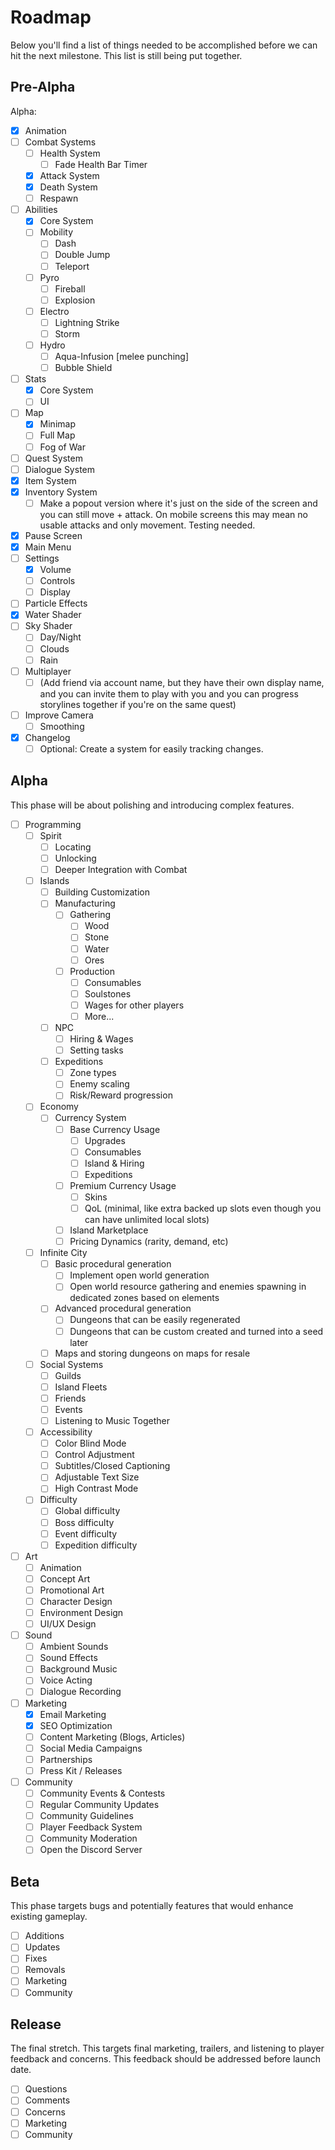 # Roadmap
Below you'll find a list of things needed to be accomplished before we can hit the next milestone. This list is still being put together.

## Pre-Alpha
Alpha:
- [x] Animation
- [ ] Combat Systems
  - [ ] Health System
    - [ ] Fade Health Bar Timer
  - [x] Attack System
  - [x] Death System
  - [ ] Respawn
- [ ] Abilities
  - [x] Core System
  - [ ] Mobility
    - [ ] Dash
    - [ ] Double Jump
    - [ ] Teleport
  - [ ] Pyro
    - [ ] Fireball
    - [ ] Explosion
  - [ ] Electro
    - [ ] Lightning Strike
    - [ ] Storm
  - [ ] Hydro
    - [ ] Aqua-Infusion [melee punching]
    - [ ] Bubble Shield
- [ ] Stats
  - [x] Core System
  - [ ] UI
- [ ] Map
  - [x] Minimap
  - [ ] Full Map
  - [ ] Fog of War
- [ ] Quest System
- [ ] Dialogue System
- [x] Item System
- [x] Inventory System
  - [ ] Make a popout version where it's just on the side of the screen and you can still move + attack. On mobile screens this may mean no usable attacks and only movement. Testing needed.
- [x] Pause Screen
- [x] Main Menu
- [ ] Settings
  - [x] Volume
  - [ ] Controls
  - [ ] Display
- [ ] Particle Effects
- [x] Water Shader
- [ ] Sky Shader
  - [ ] Day/Night
  - [ ] Clouds
  - [ ] Rain
- [ ] Multiplayer
  - [ ] (Add friend via account name, but they have their own display name, and you can invite them to play with you and you can progress storylines together if you're on the same quest)
- [ ] Improve Camera
  - [ ] Smoothing
- [x] Changelog
  - [ ] Optional: Create a system for easily tracking changes.

## Alpha
This phase will be about polishing and introducing complex features.

- [ ] Programming
  - [ ] Spirit
    - [ ] Locating
    - [ ] Unlocking
    - [ ] Deeper Integration with Combat
  - [ ] Islands
    - [ ] Building Customization
    - [ ] Manufacturing
      - [ ] Gathering
        - [ ] Wood
        - [ ] Stone
        - [ ] Water
        - [ ] Ores
      - [ ] Production
        - [ ] Consumables
        - [ ] Soulstones
        - [ ] Wages for other players
        - [ ] More...
    - [ ] NPC
      - [ ] Hiring & Wages
      - [ ] Setting tasks
    - [ ] Expeditions
      - [ ] Zone types
      - [ ] Enemy scaling
      - [ ] Risk/Reward progression
  - [ ] Economy
    - [ ] Currency System
      - [ ] Base Currency Usage
        - [ ] Upgrades
        - [ ] Consumables
        - [ ] Island & Hiring
        - [ ] Expeditions
      - [ ] Premium Currency Usage
        - [ ] Skins
        - [ ] QoL (minimal, like extra backed up slots even though you can have unlimited local slots)
      - [ ] Island Marketplace
      - [ ] Pricing Dynamics (rarity, demand, etc)
  - [ ] Infinite City
    - [ ] Basic procedural generation
      - [ ] Implement open world generation
      - [ ] Open world resource gathering and enemies spawning in dedicated zones based on elements
    - [ ] Advanced procedural generation
      - [ ] Dungeons that can be easily regenerated
      - [ ] Dungeons that can be custom created and turned into a seed later
    - [ ] Maps and storing dungeons on maps for resale
  - [ ] Social Systems
    - [ ] Guilds
    - [ ] Island Fleets
    - [ ] Friends
    - [ ] Events
    - [ ] Listening to Music Together
  - [ ] Accessibility
    - [ ] Color Blind Mode
    - [ ] Control Adjustment
    - [ ] Subtitles/Closed Captioning
    - [ ] Adjustable Text Size
    - [ ] High Contrast Mode
  - [ ] Difficulty
    - [ ] Global difficulty
    - [ ] Boss difficulty
    - [ ] Event difficulty
    - [ ] Expedition difficulty
- [ ] Art
  - [ ] Animation
  - [ ] Concept Art
  - [ ] Promotional Art
  - [ ] Character Design
  - [ ] Environment Design
  - [ ] UI/UX Design
- [ ] Sound
  - [ ] Ambient Sounds
  - [ ] Sound Effects
  - [ ] Background Music
  - [ ] Voice Acting
  - [ ] Dialogue Recording
- [ ] Marketing
  - [X] Email Marketing
  - [X] SEO Optimization
  - [ ] Content Marketing (Blogs, Articles)
  - [ ] Social Media Campaigns
  - [ ] Partnerships
  - [ ] Press Kit / Releases
- [ ] Community
  - [ ] Community Events & Contests
  - [ ] Regular Community Updates
  - [ ] Community Guidelines
  - [ ] Player Feedback System
  - [ ] Community Moderation
  - [ ] Open the Discord Server

## Beta
This phase targets bugs and potentially features that would enhance existing gameplay.

- [ ] Additions
- [ ] Updates
- [ ] Fixes
- [ ] Removals
- [ ] Marketing
- [ ] Community

## Release
The final stretch. This targets final marketing, trailers, and listening to player feedback and concerns. This feedback should be addressed before launch date.
- [ ] Questions
- [ ] Comments
- [ ] Concerns
- [ ] Marketing
- [ ] Community
